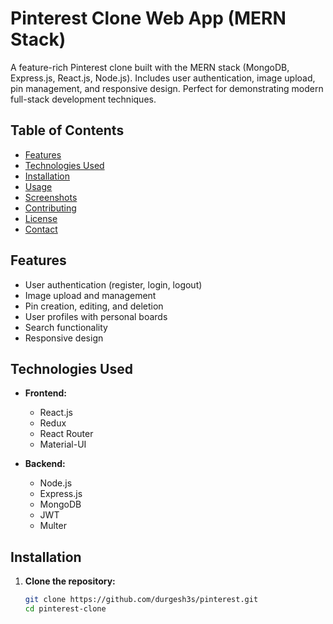 # Pinterest Clone Web App (MERN Stack)

A feature-rich Pinterest clone built with the MERN stack (MongoDB, Express.js, React.js, Node.js). Includes user authentication, image upload, pin management, and responsive design. Perfect for demonstrating modern full-stack development techniques.

## Table of Contents

- [Features](#features)
- [Technologies Used](#technologies-used)
- [Installation](#installation)
- [Usage](#usage)
- [Screenshots](#screenshots)
- [Contributing](#contributing)
- [License](#license)
- [Contact](#contact)

## Features

- User authentication (register, login, logout)
- Image upload and management
- Pin creation, editing, and deletion
- User profiles with personal boards
- Search functionality
- Responsive design

## Technologies Used

- **Frontend:**
  - React.js
  - Redux
  - React Router
  - Material-UI

- **Backend:**
  - Node.js
  - Express.js
  - MongoDB
  - JWT
  - Multer

## Installation

1. **Clone the repository:**
   ```bash
   git clone https://github.com/durgesh3s/pinterest.git
   cd pinterest-clone
